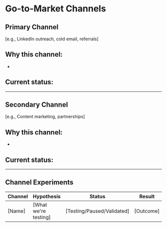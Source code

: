 # Go-to-Market Channels

## Primary Channel
[e.g., LinkedIn outreach, cold email, referrals]

**Why this channel:**
- 
- 

**Current status:**
- 

---

## Secondary Channel
[e.g., Content marketing, partnerships]

**Why this channel:**
- 
- 

**Current status:**
- 

---

## Channel Experiments
| Channel | Hypothesis | Status | Result |
|---------|-----------|--------|--------|
| [Name] | [What we're testing] | [Testing/Paused/Validated] | [Outcome] |

